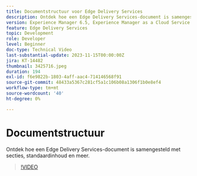 ```yaml
---
title: Documentstructuur voor Edge Delivery Services
description: Ontdek hoe een Edge Delivery Services-document is samengesteld met secties, standaardinhoud en meer.
version: Experience Manager 6.5, Experience Manager as a Cloud Service
feature: Edge Delivery Services
topic: Development
role: Developer
level: Beginner
doc-type: Technical Video
last-substantial-update: 2023-11-15T00:00:00Z
jira: KT-14482
thumbnail: 3425716.jpeg
duration: 194
exl-id: f6e9822b-1803-4aff-aac4-714146568f91
source-git-commit: 48433a5367c281cf5a1c106b08a1306f1b0e8ef4
workflow-type: tm+mt
source-wordcount: '40'
ht-degree: 0%

---
```


# Documentstructuur

Ontdek hoe een Edge Delivery Services-document is samengesteld met secties, standaardinhoud en meer.

>[!VIDEO](https://video.tv.adobe.com/v/3425716/?learn=on)
